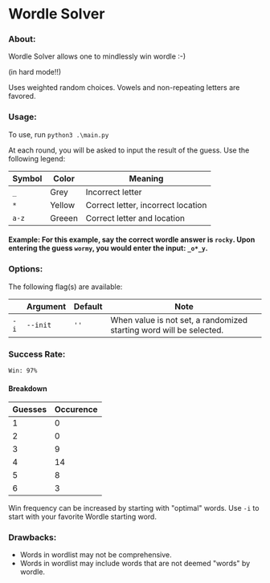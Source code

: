 # Wordle Solver
### About: 
Wordle Solver allows one to mindlessly win wordle :-)

(in hard mode!!)

Uses weighted random choices. Vowels and non-repeating letters are favored.
### Usage:
To use, run  `python3 .\main.py`

At each round, you will be asked to input the result of the guess. Use the following legend:

| Symbol | Color  | Meaning                            |
|--------|--------|------------------------------------|
| `_`    | Grey   | Incorrect letter                   |
| `*`    | Yellow | Correct letter, incorrect location |
| `a-z`  | Greeen | Correct letter and location        |
#### Example: For this example, say the correct wordle answer is `rocky`. Upon entering the guess `wormy`, you would enter the input: `_o*_y`.

### Options:
The following flag(s) are available:

|    | Argument | Default | Note                                                                |
|----|----------|---------|---------------------------------------------------------------------|
| `-i` | `--init`   | `''`      | When value is not set, a randomized starting word will be selected. |

### Success Rate:
    Win: 97%

#### Breakdown
| Guesses | Occurence |
|---------|-----------|
| 1       | 0         |
| 2       | 0         |
| 3       | 9         |
| 4       | 14        |
| 5       | 8         |
| 6       | 3         |

Win frequency can be increased by starting with "optimal" words. Use `-i` to start with your favorite Wordle starting word.

### Drawbacks:
- Words in wordlist may not be comprehensive.
- Words in wordlist may include words that are not deemed "words" by wordle.